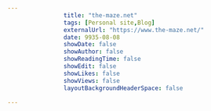 ---
                title: "the-maze.net"
                tags: [Personal site,Blog]
                externalUrl: "https://www.the-maze.net/"
                date: 9935-08-08
                showDate: false
                showAuthor: false
                showReadingTime: false
                showEdit: false
                showLikes: false
                showViews: false
                layoutBackgroundHeaderSpace: false
                ---
